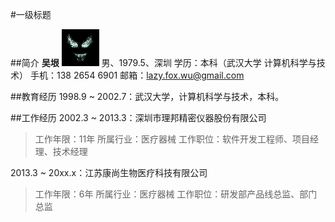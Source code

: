 #一级标题

##简介
**吴垠**
![](image\head.png)
男、1979.5、深圳
学历：本科（武汉大学  计算机科学与技术）
手机：138 2654 6901
邮箱：lazy.fox.wu@gmail.com

##教育经历
1998.9 ~ 2002.7：武汉大学，计算机科学与技术，本科。

##工作经历
2002.3 ~ 2013.3：深圳市理邦精密仪器股份有限公司
> 工作年限：11年
> 所属行业：医疗器械
> 工作职位：软件开发工程师、项目经理、技术经理

2013.3 ~ 20xx.x：江苏康尚生物医疗科技有限公司
> 工作年限：6年
> 所属行业：医疗器械
> 工作职位：研发部产品线总监、部门总监